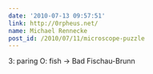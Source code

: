 ```yaml
---
date: '2010-07-13 09:57:51'
link: http://0rpheus.net/
name: Michael Rennecke
post_id: /2010/07/11/microscope-puzzle
---
```


3: paring
O: fish -&gt; Bad Fischau-Brunn